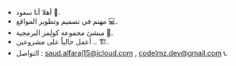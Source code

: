 - أهلا أنا سعود 👋.
- مهتم في تصميم وتطوير المواقع 💻.
- منشئ مجموعة كولِمز البرمجية 🚀.
- أعمل حالياً على مشروعين .. 🏗️.
- التواصل :  saud.alfaraj15@icloud.com , codelmz.dev@gmail.com 📞.
